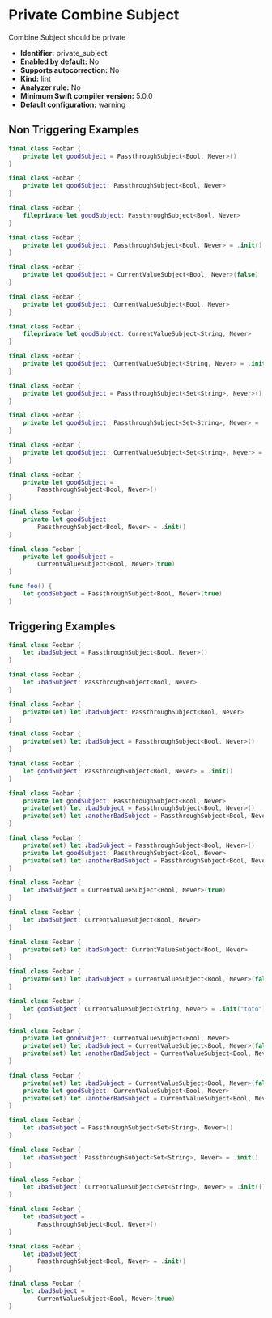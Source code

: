# Private Combine Subject

Combine Subject should be private

* **Identifier:** private_subject
* **Enabled by default:** No
* **Supports autocorrection:** No
* **Kind:** lint
* **Analyzer rule:** No
* **Minimum Swift compiler version:** 5.0.0
* **Default configuration:** warning

## Non Triggering Examples

```swift
final class Foobar {
    private let goodSubject = PassthroughSubject<Bool, Never>()
}
```

```swift
final class Foobar {
    private let goodSubject: PassthroughSubject<Bool, Never>
}
```

```swift
final class Foobar {
    fileprivate let goodSubject: PassthroughSubject<Bool, Never>
}
```

```swift
final class Foobar {
    private let goodSubject: PassthroughSubject<Bool, Never> = .init()
}
```

```swift
final class Foobar {
    private let goodSubject = CurrentValueSubject<Bool, Never>(false)
}
```

```swift
final class Foobar {
    private let goodSubject: CurrentValueSubject<Bool, Never>
}
```

```swift
final class Foobar {
    fileprivate let goodSubject: CurrentValueSubject<String, Never>
}
```

```swift
final class Foobar {
    private let goodSubject: CurrentValueSubject<String, Never> = .init("toto")
}
```

```swift
final class Foobar {
    private let goodSubject = PassthroughSubject<Set<String>, Never>()
}
```

```swift
final class Foobar {
    private let goodSubject: PassthroughSubject<Set<String>, Never> = .init()
}
```

```swift
final class Foobar {
    private let goodSubject: CurrentValueSubject<Set<String>, Never> = .init([])
}
```

```swift
final class Foobar {
    private let goodSubject =
        PassthroughSubject<Bool, Never>()
}
```

```swift
final class Foobar {
    private let goodSubject:
        PassthroughSubject<Bool, Never> = .init()
}
```

```swift
final class Foobar {
    private let goodSubject =
        CurrentValueSubject<Bool, Never>(true)
}
```

```swift
func foo() {
    let goodSubject = PassthroughSubject<Bool, Never>(true)
}
```

## Triggering Examples

```swift
final class Foobar {
    let ↓badSubject = PassthroughSubject<Bool, Never>()
}
```

```swift
final class Foobar {
    let ↓badSubject: PassthroughSubject<Bool, Never>
}
```

```swift
final class Foobar {
    private(set) let ↓badSubject: PassthroughSubject<Bool, Never>
}
```

```swift
final class Foobar {
    private(set) let ↓badSubject = PassthroughSubject<Bool, Never>()
}
```

```swift
final class Foobar {
    let goodSubject: PassthroughSubject<Bool, Never> = .init()
}
```

```swift
final class Foobar {
    private let goodSubject: PassthroughSubject<Bool, Never>
    private(set) let ↓badSubject = PassthroughSubject<Bool, Never>()
    private(set) let ↓anotherBadSubject = PassthroughSubject<Bool, Never>()
}
```

```swift
final class Foobar {
    private(set) let ↓badSubject = PassthroughSubject<Bool, Never>()
    private let goodSubject: PassthroughSubject<Bool, Never>
    private(set) let ↓anotherBadSubject = PassthroughSubject<Bool, Never>()
}
```

```swift
final class Foobar {
    let ↓badSubject = CurrentValueSubject<Bool, Never>(true)
}
```

```swift
final class Foobar {
    let ↓badSubject: CurrentValueSubject<Bool, Never>
}
```

```swift
final class Foobar {
    private(set) let ↓badSubject: CurrentValueSubject<Bool, Never>
}
```

```swift
final class Foobar {
    private(set) let ↓badSubject = CurrentValueSubject<Bool, Never>(false)
}
```

```swift
final class Foobar {
    let goodSubject: CurrentValueSubject<String, Never> = .init("toto")
}
```

```swift
final class Foobar {
    private let goodSubject: CurrentValueSubject<Bool, Never>
    private(set) let ↓badSubject = CurrentValueSubject<Bool, Never>(false)
    private(set) let ↓anotherBadSubject = CurrentValueSubject<Bool, Never>(false)
}
```

```swift
final class Foobar {
    private(set) let ↓badSubject = CurrentValueSubject<Bool, Never>(false)
    private let goodSubject: CurrentValueSubject<Bool, Never>
    private(set) let ↓anotherBadSubject = CurrentValueSubject<Bool, Never>(true)
}
```

```swift
final class Foobar {
    let ↓badSubject = PassthroughSubject<Set<String>, Never>()
}
```

```swift
final class Foobar {
    let ↓badSubject: PassthroughSubject<Set<String>, Never> = .init()
}
```

```swift
final class Foobar {
    let ↓badSubject: CurrentValueSubject<Set<String>, Never> = .init([])
}
```

```swift
final class Foobar {
    let ↓badSubject =
        PassthroughSubject<Bool, Never>()
}
```

```swift
final class Foobar {
    let ↓badSubject:
        PassthroughSubject<Bool, Never> = .init()
}
```

```swift
final class Foobar {
    let ↓badSubject =
        CurrentValueSubject<Bool, Never>(true)
}
```